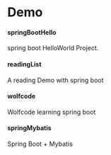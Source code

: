 # Demo
#### springBootHello
spring boot HelloWorld Project.
#### readingList
A reading Demo with spring boot
#### wolfcode
Wolfcode learning spring boot
#### springMybatis
Spring Boot + Mybatis 
